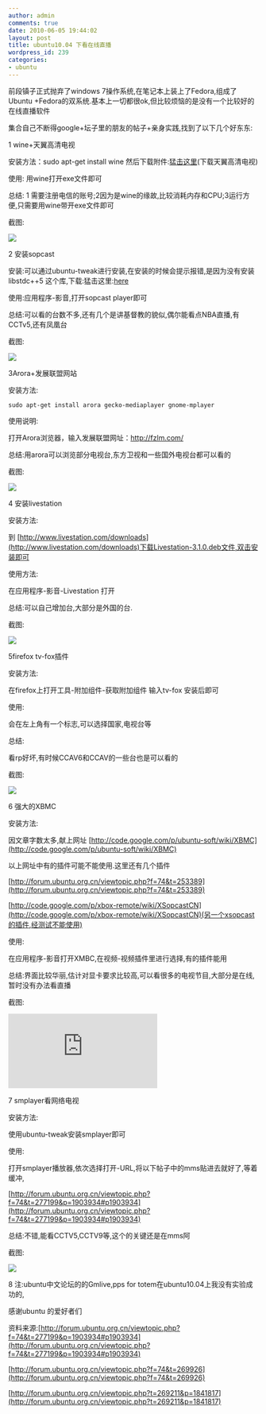 ```yaml
---
author: admin
comments: true
date: 2010-06-05 19:44:02
layout: post
title: ubuntu10.04 下看在线直播
wordpress_id: 239
categories:
- ubuntu
---
```


前段镇子正式抛弃了windows 7操作系统,在笔记本上装上了Fedora,组成了Ubuntu +Fedora的双系统.基本上一切都很ok,但比较烦恼的是没有一个比较好的在线直播软件

集合自己不断得google+坛子里的朋友的帖子+亲身实践,找到了以下几个好东东:

1 wine+天翼高清电视

安装方法：sudo apt-get install wine  然后下载附件:[猛击这里](http://forum.ubuntu.org.cn/download/file.php?id=93229)(下载天翼高清电视)

使用: 用wine打开exe文件即可

总结: 1 需要注册电信的账号;2因为是wine的缘故,比较消耗内存和CPU;3运行方便,只需要用wine带开exe文件即可

截图:

[![](/media/images/2010-06-05-ubuntu10-04-wacth-online-video/eLiveMovie_TianYi_0011.png)](/media/images/2010-06-05-ubuntu10-04-wacth-online-video/eLiveMovie_TianYi_0011.png)

2 安装sopcast

安装:可以通过ubuntu-tweak进行安装,在安装的时候会提示报错,是因为没有安装libstdc++5 这个库,下载:猛击这里:[here](http://packages.ubuntu.com/jaunty/libstdc++5)

使用:应用程序-影音,打开sopcast player即可

总结:可以看的台数不多,还有几个是讲基督教的貌似,偶尔能看点NBA直播,有CCTv5,还有凤凰台

截图:  

[![](/media/images/2010-06-05-ubuntu10-04-wacth-online-video/CCTV-6电影频道-SopCast-Player_001-1024x600.png)](/media/images/201006/CCTV-6电影频道-SopCast-Player_001.png)  

3Arora+发展联盟网站

安装方法:

    sudo apt-get install arora gecko-mediaplayer gnome-mplayer

使用说明:

打开Arora浏览器，输入发展联盟网址：http://fzlm.com/

总结:用arora可以浏览部分电视台,东方卫视和一些国外电视台都可以看的

截图:

[![](/media/images/2010-06-05-ubuntu10-04-wacth-online-video/Screenshot-发展联盟免费在线网络电视直播导航-NBA湖南卫视广东体育东方电影-Arora-1024x577.png)](/media/images/2010-06-05-ubuntu10-04-wacth-online-video/Screenshot-发展联盟免费在线网络电视直播导航-NBA湖南卫视广东体育东方电影-Arora.png)  

4 安装livestation

安装方法:

到 [http://www.livestation.com/downloads](http://www.livestation.com/downloads)下载Livestation-3.1.0.deb文件,双击安装即可

使用方法:

在应用程序-影音-Livestation 打开

总结:可以自己增加台,大部分是外国的台.

截图:

[![](/media/images/2010-06-05-ubuntu10-04-wacth-online-video/Screenshot-2.png)](/media/images/2010-06-05-ubuntu10-04-wacth-online-video/Screenshot-2.png)  

5firefox tv-fox插件

安装方法:

在firefox上打开工具-附加组件-获取附加组件 输入tv-fox 安装后即可

使用:

会在左上角有一个标志,可以选择国家,电视台等

总结:

看rp好坏,有时候CCAV6和CCAV的一些台也是可以看的

截图:

[![](/media/images/2010-06-05-ubuntu10-04-wacth-online-video/Screenshot-3-1024x640.png)](/media/images/2010-06-05-ubuntu10-04-wacth-online-video/Screenshot-3.png)

6 强大的XBMC

安装方法:

因文章字数太多,献上网址 [http://code.google.com/p/ubuntu-soft/wiki/XBMC](http://code.google.com/p/ubuntu-soft/wiki/XBMC)

以上网址中有的插件可能不能使用.这里还有几个插件

[http://forum.ubuntu.org.cn/viewtopic.php?f=74&t=253389](http://forum.ubuntu.org.cn/viewtopic.php?f=74&t=253389)

[http://code.google.com/p/xbox-remote/wiki/XSopcastCN](http://code.google.com/p/xbox-remote/wiki/XSopcastCN)(另一个xsopcast的插件,经测试不能使用)

使用:

在应用程序-影音打开XMBC,在视频-视频插件里进行选择,有的插件能用

总结:界面比较华丽,估计对显卡要求比较高,可以看很多的电视节目,大部分是在线,暂时没有办法看直播

截图:

![](http://forum.ubuntu.org.cn/download/file.php?id=93232&mode=view/%E6%88%AA%E5%8F%96%E9%80%89%E5%8C%BA_017.jpeg) 

7 smplayer看网络电视

安装方法:

使用ubuntu-tweak安装smplayer即可

使用:

打开smplayer播放器,依次选择打开-URL,将以下帖子中的mms贴进去就好了,等着缓冲,

[http://forum.ubuntu.org.cn/viewtopic.php?f=74&t=277199&p=1903934#p1903934](http://forum.ubuntu.org.cn/viewtopic.php?f=74&t=277199&p=1903934#p1903934)

总结:不错,能看CCTV5,CCTV9等,这个的关键还是在mms阿

截图:

[![](/media/images/2010-06-05-ubuntu10-04-wacth-online-video/Screenshot-mms-222.47.122.102-litv10-SMPlayer-1024x577.png)](/media/images/2010-06-05-ubuntu10-04-wacth-online-video/Screenshot-mms-222.47.122.102-litv10-SMPlayer.png)  

8 注:ubuntu中文论坛的的Gmlive,pps for totem在ubuntu10.04上我没有实验成功的,

感谢ubuntu 的爱好者们

资料来源:[http://forum.ubuntu.org.cn/viewtopic.php?f=74&t=277199&p=1903934#p1903934](http://forum.ubuntu.org.cn/viewtopic.php?f=74&t=277199&p=1903934#p1903934)

[http://forum.ubuntu.org.cn/viewtopic.php?f=74&t=269926](http://forum.ubuntu.org.cn/viewtopic.php?f=74&t=269926)

[http://forum.ubuntu.org.cn/viewtopic.php?t=269211&p=1841817](http://forum.ubuntu.org.cn/viewtopic.php?t=269211&p=1841817)

